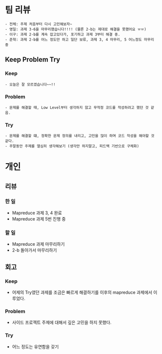 # 팀 리뷰

    - 전체: 주제 처음부터 다시 고민해보자~
    - 영일: 과제 3-6을 마무리했습니다!!!! (물론 2-b는 제대로 해결을 못했어요 ㅠㅠ)
    - 이구: 과제 2-b를 계속 잡고있다가, 포기하고 과제 3부터 해결 중.
    - 준혁: 과제 2-b를 어느 정도만 하고 일단 보류, 과제 3, 4 마무리, 5 어느정도 마무리 중

## Keep Problem Try

### Keep

    - 오늘은 잘 모르겠습니다~~!!

### Problem

    - 문제를 해결할 때, Low Level부터 생각하지 않고 무작정 코드를 작성하려고 했던 것 같음.

### Try

    - 문제를 해결할 떄, 정확한 문제 정의를 내리고, 고민을 많이 하며 코드 작성을 해야할 것 같다.
    - 주말동안 주제를 열심히 생각해보기 (생각만 하지말고, 피드백 기반으로 구체화)

# 개인

## 리뷰

### 한 일

- Mapreduce 과제 3, 4 완료
- Mapreduce 과제 5번 진행 중

### 할 일

- Mapreduce 과제 마무리하기
- 2-b 돌아가서 마무리하기

## 회고

### Keep

- 어제의 Try였던 과제를 조금은 빠르게 해결하기를 이후의 mapreduce 과제에서 이루었다.

### Problem

- 사이드 프로젝트 주제에 대해서 깊은 고민을 하지 못했다.

### Try

- 어느 정도는 유연함을 갖기
